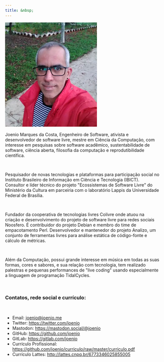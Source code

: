 ```yaml
---
title: &nbsp;
---
```


<img class="photo-profile" src="/files/joenio-profile.jpg"/>

Joenio Marques da Costa, Engenheiro de Software, ativista e desenvolvedor de
software livre, mestre em Ciência da Computação, com interesse em pesquisas
sobre software acadêmico, sustentabilidade de software,
ciência aberta, filosofia da computação e reprodutibilidade científica.

<br/>

Pesquisador de novas
tecnologias e plataformas para participação social no Instituto Brasileiro de
Informação em Ciência e Tecnologia (IBICT). Consultor e líder técnico do
projeto "Ecossistemas de Software Livre" do Ministério da Cultura em parceiria
com o laboratório Lappis da Universidade Federal de Brasília.

<!--
Contribuiu entre 2014 e 2016, como
líder técnico e consultor, com os projetos Participa.br e com o portal do
Software Público Brasileiro.
-->

<br/>

Fundador da cooperativa de tecnologias livres Colivre onde atuou na criação e
desenvolvimento do projeto de software livre para redes sociais Noosfero. É
contribuidor do projeto Debian e membro do time de empacotamento Perl.
Desenvolvedor e mantenedor do projeto Analizo, um conjunto de ferramentas
livres para análise estática de código-fonte e cálculo de métricas.

<br/>

Além da Computação, possui grande interesse em música em todas as suas formas,
cores e sabores, e sua relação com tecnologia, tem realizado palestras e
pequenas performances de "live coding" usando especialmente a linguagem de
programação TidalCycles.

<br/>

### Contatos, rede social e currículo:

<br/>

* Email: <a href="mailto:joenio@joenio.me">joenio@joenio.me</a>
* Twitter: <a href="https://twitter.com/joenio">https://twitter.com/joenio</a>
* Mastodon: <a href="https://mastodon.social/@joenio">https://mastodon.social/@joenio</a>
* GitHub: <a href="https://github.com/joenio">https://github.com/joenio</a>
* GitLab: <a href="https://gitlab.com/joenio">https://gitlab.com/joenio</a>
* Currículo Profissional: <a href="https://github.com/joenio/curriculo/raw/master/curriculo.pdf">https://github.com/joenio/curriculo/raw/master/curriculo.pdf</a>
* Currículo Lattes: <a href="http://lattes.cnpq.br/6773346025855005">http://lattes.cnpq.br/6773346025855005</a>
